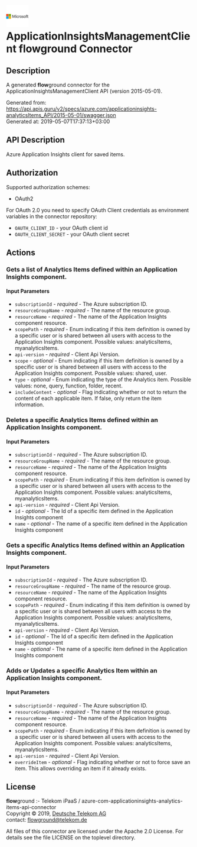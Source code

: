 # ![LOGO](logo.png) ApplicationInsightsManagementClient **flow**ground Connector

## Description

A generated **flow**ground connector for the ApplicationInsightsManagementClient API (version 2015-05-01).

Generated from: https://api.apis.guru/v2/specs/azure.com/applicationinsights-analyticsItems_API/2015-05-01/swagger.json<br/>
Generated at: 2019-05-07T17:37:13+03:00

## API Description

Azure Application Insights client for saved items.

## Authorization

Supported authorization schemes:
- OAuth2

For OAuth 2.0 you need to specify OAuth Client credentials as environment variables in the connector repository:
* `OAUTH_CLIENT_ID` - your OAuth client id
* `OAUTH_CLIENT_SECRET` - your OAuth client secret

## Actions

### Gets a list of Analytics Items defined within an Application Insights component.

#### Input Parameters
* `subscriptionId` - _required_ - The Azure subscription ID.
* `resourceGroupName` - _required_ - The name of the resource group.
* `resourceName` - _required_ - The name of the Application Insights component resource.
* `scopePath` - _required_ - Enum indicating if this item definition is owned by a specific user or is shared between all users with access to the Application Insights component.
    Possible values: analyticsItems, myanalyticsItems.
* `api-version` - _required_ - Client Api Version.
* `scope` - _optional_ - Enum indicating if this item definition is owned by a specific user or is shared between all users with access to the Application Insights component.
    Possible values: shared, user.
* `type` - _optional_ - Enum indicating the type of the Analytics item.
    Possible values: none, query, function, folder, recent.
* `includeContent` - _optional_ - Flag indicating whether or not to return the content of each applicable item. If false, only return the item information.

### Deletes a specific Analytics Items defined within an Application Insights component.

#### Input Parameters
* `subscriptionId` - _required_ - The Azure subscription ID.
* `resourceGroupName` - _required_ - The name of the resource group.
* `resourceName` - _required_ - The name of the Application Insights component resource.
* `scopePath` - _required_ - Enum indicating if this item definition is owned by a specific user or is shared between all users with access to the Application Insights component.
    Possible values: analyticsItems, myanalyticsItems.
* `api-version` - _required_ - Client Api Version.
* `id` - _optional_ - The Id of a specific item defined in the Application Insights component
* `name` - _optional_ - The name of a specific item defined in the Application Insights component

### Gets a specific Analytics Items defined within an Application Insights component.

#### Input Parameters
* `subscriptionId` - _required_ - The Azure subscription ID.
* `resourceGroupName` - _required_ - The name of the resource group.
* `resourceName` - _required_ - The name of the Application Insights component resource.
* `scopePath` - _required_ - Enum indicating if this item definition is owned by a specific user or is shared between all users with access to the Application Insights component.
    Possible values: analyticsItems, myanalyticsItems.
* `api-version` - _required_ - Client Api Version.
* `id` - _optional_ - The Id of a specific item defined in the Application Insights component
* `name` - _optional_ - The name of a specific item defined in the Application Insights component

### Adds or Updates a specific Analytics Item within an Application Insights component.

#### Input Parameters
* `subscriptionId` - _required_ - The Azure subscription ID.
* `resourceGroupName` - _required_ - The name of the resource group.
* `resourceName` - _required_ - The name of the Application Insights component resource.
* `scopePath` - _required_ - Enum indicating if this item definition is owned by a specific user or is shared between all users with access to the Application Insights component.
    Possible values: analyticsItems, myanalyticsItems.
* `api-version` - _required_ - Client Api Version.
* `overrideItem` - _optional_ - Flag indicating whether or not to force save an item. This allows overriding an item if it already exists.

## License

**flow**ground :- Telekom iPaaS / azure-com-applicationinsights-analytics-items-api-connector<br/>
Copyright © 2019, [Deutsche Telekom AG](https://www.telekom.de)<br/>
contact: flowground@telekom.de

All files of this connector are licensed under the Apache 2.0 License. For details
see the file LICENSE on the toplevel directory.
